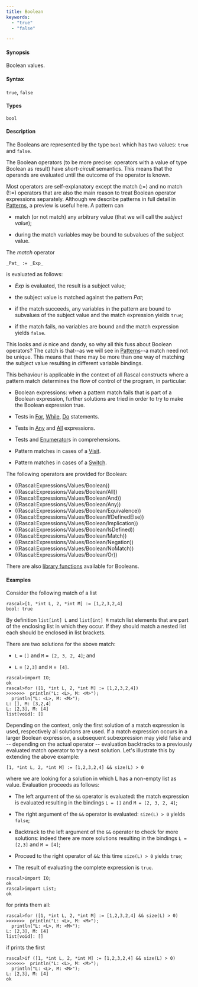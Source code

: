 ```yaml
---
title: Boolean
keywords:
  - "true"
  - "false"

---
```


#### Synopsis

Boolean values.

#### Syntax

`true`, `false`

#### Types

`bool`

#### Description

The Booleans are represented by the type `bool` which has two values: `true` and `false`.

The Boolean operators (to be more precise: operators with a value of type Boolean as result) have _short-circuit_ semantics. 
This means that the operands are evaluated until the outcome of the operator is known.

Most operators are self-explanatory except the match (:=) and no match (!:=) operators that are also the main reason to treat Boolean operator expressions separately. Although we describe patterns in full detail in [Patterns](../../../../Rascal/Patterns), a preview is useful here. A pattern can

*  match (or not match) any arbitrary value (that we will call the _subject value_);

*  during the match variables may be bound to subvalues of the subject value.


The _match_ operator
```rascal
_Pat_ := _Exp_
```
is evaluated as follows:

*  _Exp_ is evaluated, the result is a subject value;

*  the subject value is matched against the pattern _Pat_;

*  if the match succeeds, any variables in the pattern are bound to subvalues of the subject value and the match expression yields `true`;

*  if the match fails, no variables are bound and the match expression yields `false`.


This looks and _is_ nice and dandy, so why all this fuss about Boolean operators?
The catch is that--as we will see in [Patterns](../../../../Rascal/Patterns)--a match need not be unique. This means that there may be more than one way of matching the subject value resulting in different variable bindings. 

This behaviour is applicable in the context of all Rascal constructs where a pattern match determines the flow of control of the program, in particular:

*  Boolean expressions: when a pattern match fails that is part of a Boolean expression, further solutions are tried in order to try to make the Boolean expression true.

*  Tests in [For](../../../../Rascal/Statements/For), [While](../../../../Rascal/Statements/While), [Do](../../../../Rascal/Statements/Do) statements.

*  Tests in [Any](../../../../Rascal/Expressions/Values/Boolean/Any) and [All](../../../../Rascal/Expressions/Values/Boolean/All) expressions.

*  Tests and [Enumerator](../../../../Rascal/Expressions/Comprehensions/Enumerator)s in comprehensions.

*  Pattern matches in cases of a [Visit](../../../../Rascal/Expressions/Visit).

*  Pattern matches in cases of a [Switch](../../../../Rascal/Statements/Switch).


The following operators are provided for Boolean:
* ((Rascal:Expressions/Values/Boolean))
* ((Rascal:Expressions/Values/Boolean/All))
* ((Rascal:Expressions/Values/Boolean/And))
* ((Rascal:Expressions/Values/Boolean/Any))
* ((Rascal:Expressions/Values/Boolean/Equivalence))
* ((Rascal:Expressions/Values/Boolean/IfDefinedElse))
* ((Rascal:Expressions/Values/Boolean/Implication))
* ((Rascal:Expressions/Values/Boolean/IsDefined))
* ((Rascal:Expressions/Values/Boolean/Match))
* ((Rascal:Expressions/Values/Boolean/Negation))
* ((Rascal:Expressions/Values/Boolean/NoMatch))
* ((Rascal:Expressions/Values/Boolean/Or))

There are also [library functions](../../../../Library/Boolean.md) available for Booleans.

#### Examples

Consider the following match of a list

```rascal-shell
rascal>[1, *int L, 2, *int M] := [1,2,3,2,4]
bool: true
```
By definition `list[int] L` and `list[int] M` match list elements that are part of the enclosing list in which they occur. If they should match a nested list each should be enclosed in list brackets.

There are two solutions for the above match:

*  `L` = `[]` and `M` =` [2, 3, 2, 4]`; and

*  `L` = `[2,3]` and `M` =` [4]`.


```rascal-shell
rascal>import IO;
ok
rascal>for ([1, *int L, 2, *int M] := [1,2,3,2,4])
>>>>>>>  println("L: <L>, M: <M>");
  println("L: <L>, M: <M>");
L: [], M: [3,2,4]
L: [2,3], M: [4]
list[void]: []
```

Depending on the context, only the first solution of a match expression is used, respectively all solutions are used.
If a match expression occurs in a larger Boolean expression, a subsequent subexpression may yield false and -- depending on the actual operator -- evaluation backtracks to a previously evaluated match operator to try a next solution. Let's illustrate this by extending the above example:

```rascal
[1, *int L, 2, *int M] := [1,2,3,2,4] && size(L) > 0
```
where we are looking for a solution in which L has a non-empty list as value. Evaluation proceeds as follows:

*  The left argument of the `&&` operator is evaluated: the match expression is evaluated resulting in the bindings `L = []` and `M = [2, 3, 2, 4]`;

*  The right argument of the `&&` operator is evaluated: `size(L) > 0` yields `false`;

*  Backtrack to the left argument of the `&&` operator to check for more solutions: indeed there are more solutions resulting in the bindings `L = [2,3]` and `M = [4]`;

*  Proceed to the right operator of `&&`: this time `size(L) > 0` yields `true`;

*  The result of evaluating the complete expression is `true`.


```rascal-shell
rascal>import IO;
ok
rascal>import List;
ok
```
for prints them all:

```rascal-shell
rascal>for ([1, *int L, 2, *int M] := [1,2,3,2,4] && size(L) > 0)
>>>>>>>  println("L: <L>, M: <M>");
  println("L: <L>, M: <M>");
L: [2,3], M: [4]
list[void]: []
```
if prints the first

```rascal-shell
rascal>if ([1, *int L, 2, *int M] := [1,2,3,2,4] && size(L) > 0)
>>>>>>>  println("L: <L>, M: <M>");
  println("L: <L>, M: <M>");
L: [2,3], M: [4]
ok
```


